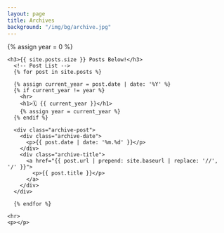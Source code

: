 ```yaml
---
layout: page
title: Archives
background: "/img/bg/archive.jpg"
---
```


{% assign year = 0 %}

<div class="container">
  <div class="row">
    <div class="col-lg-8 col-md-10 mx-auto">

    <h3>{{ site.posts.size }} Posts Below!</h3>
      <!-- Post List -->
      {% for post in site.posts %}

      {% assign current_year = post.date | date: '%Y' %}
      {% if current_year != year %}
        <hr>
        <h1>🗓️ {{ current_year }}</h1>
        {% assign year = current_year %}
      {% endif %}

      <div class="archive-post">
        <div class="archive-date">
          <p>{{ post.date | date: '%m.%d' }}</p>
        </div>
        <div class="archive-title">
          <a href="{{ post.url | prepend: site.baseurl | replace: '//', '/' }}">
            <p>{{ post.title }}</p>
          </a>
        </div>
      </div>

      {% endfor %}

    <hr>
    <p></p>

  </div>
</div>
